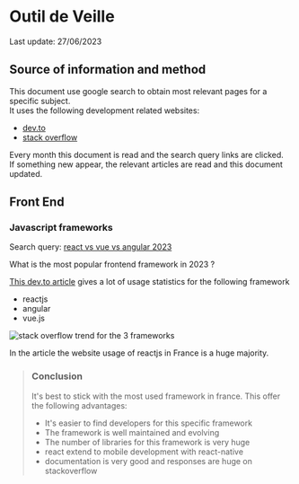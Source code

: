
# Outil de Veille

Last update: 27/06/2023

## Source of information and method

This document use google search to obtain most relevant pages for a specific subject.  
It uses the following development related websites:

- [dev.to](https://dev.to)
- [stack overflow](https://stackoverflow.com/)

Every month this document is read and the search query links are clicked.  
If something new appear, the relevant articles are read and this document updated.

## Front End

  

### Javascript frameworks

Search query: [react vs vue vs angular 2023](https://www.google.com/search?q=react+vs+vue+vs+angular+2023)

What is the most popular frontend framework in 2023 ?

[This dev.to article](https://dev.to/umangnaik/which-framework-is-most-suitable-for-your-project-or-learning-in-2023-angular-vs-react-vs-vue-3ljd) gives a lot of usage statistics for the following framework
- reactjs
- angular
- vue.js

![stack overflow trend for the 3 frameworks](https://res.cloudinary.com/practicaldev/image/fetch/s--wfsoV1KK--/c_limit%2Cf_auto%2Cfl_progressive%2Cq_auto%2Cw_880/https://dev-to-uploads.s3.amazonaws.com/uploads/articles/5zkgo26es1b9mg70d5qm.PNG)

In the article the website usage of reactjs in France is a huge majority.

> ### Conclusion
>
> It's best to stick with the most used framework in france.
> This offer the following advantages:
> - It's easier to find developers for this specific framework
> - The framework is well maintained and evolving
> - The number of libraries for this framework is very huge
> - react extend to mobile development with react-native
> - documentation is very good and responses are huge on stackoverflow
